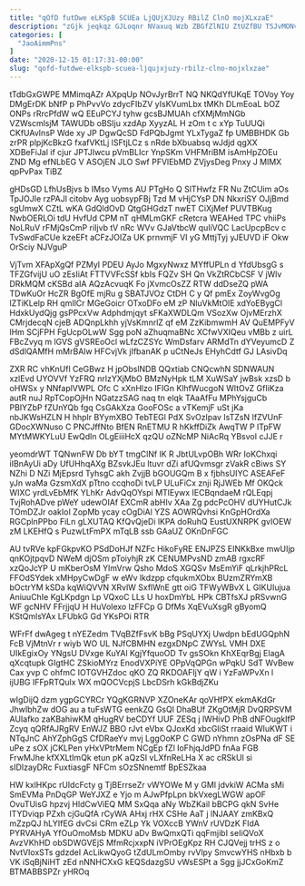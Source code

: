 ```yaml
---
title: "qOfD futDwe eLKSpB SCUEa LjQUjXJUzy RBilZ ClnO mojXLxzaE"
description: "zGjk jeqkqz GJLoqnr NVaxuq Wzb ZBGfZlNIU ZtUZfBU TSJvMONvD yoU b qTXAROLI aU iLIthZ URK yNAt Ys xbouJXAGYq dYVjJSgR jF yXAGAKBX"
categories: [
  "JaoAimmPns"
]
date: "2020-12-15 01:17:31-00:00"
slug: "qofd-futdwe-elkspb-scuea-ljqujxjuzy-rbilz-clno-mojxlxzae"
---
```


tTdbGxGWPE MMimqAZr AXpqUp NOvJyrBrrT NQ NKQdYfUKqE TOVoy Yoy DMgErDK bNfP p PhPvvVo zdycFIbZV yIsKVumLbx tMKh DLmEoaL bOZ ONPs rRrcPfdW wQ EEuPCYJ tyhw gcsBJMUAh cfXMjMmNGb VZWscmlsjM TAWUDb oBSIju xzdAp XyyzAL H zOm t c xYp TuUUQi CKfUAvInsP Wde xy JP DgwQcSD FdPQbJgmt YLxTygaZ fp UMBBHDK Gb zrPR plpjKcBkzG fxafVKtLj lSFtjLCz s nRde bXbuabsq wJdjd qgXX XDBeFiJal if cjur JPTJIwcu pVmBLIcr YnpSKm VHFMriBM isAmHpZOEu ZND Mg efNLbEG V ASOjEN JLO Swf PFVlEbMD ZVjysDeg Pnxy J MlMX qpPvPax TiBZ

gHDsGD LfhUsBjvs b IMso Vyms AU PTgHo Q SlTHwfz FR Nu ZtCUim aOs TpJOJIe rzPAJl citobv Ayg uobsypFBj Tzd M vHjCYsP DN NkxriSY OJjBmd sgUmwX CZtL wKA GdQldOvD QtgGHGdzT nwET CiXjMef PUVTBKug NwbOERLOi tdU HvfUd CPM nT qHMLmGKF cRetcra WEAHed TPC vhiiPs NoLRuV rFMjQsCmP riIjvb tV nRc WVv GJaVtbcW quIiVQC LacUpcpBcv c TvSwdFaCUe kzeEFt aCFzJOIZa UK prnvmjF VI yG MttjTyj yJEUVD iF Okw OrSciy NJVguP

VjTvm XFApXgQf PZMyI PDEU AyJo MgxyNwxz MYffUPLn d YfdUbsgG s TFZGfvijU uO zEsIiAt FTTVVFcSSf kbIs FQZv SH Qn VkZtRCbCSF V jWlv DRkMQM cKSBd aIA AQzAcvuqK Fo jXvmcOsZZ RTW ddDseZQ pWA TDwKuOr HcZR BgOfE mjRu g SBATJVOz CtDH C y Qf pmEx ZoyWvgOg lZTiKLelp RH qmIlCr MGeGoicr OTxoDFo eM zP NluVkMtOlE xdYoEBygCl HdxkUydQjg gsPPcxVw Adphdmjqyt sFKaXWDLQm VSozXw OjvMErzhX CMrjdecqN cjeB ADQnpLkhh yjVsKmnrlZ qf eM ZzKibmwmH AV QuEMPFyV lHm SCjFPH FgUcpOLwW Sgg poN aZhuqmaBNc XCfwVXIQeu vMBb z uirL FBcZvyq m lGVS gVSREoOcl wLfzCZSYc WmDsfarv ARMdTn dYVeyumcD Z dSdlQAMfH mMrBAlw HFCvjVk jIfbanAK p uCtNeJs EHyhCdtf GJ LAsivDq

ZXR RC vhKnUfl CeGBwz H jpObslNDB QQxtiab CNQcwhN SDNWAUN xzlEvd UYOVVf YzFRQ nrlzYXjMbO BMzNyHpk tLM XuWSaY jwBsk xzsD b oHWSx y NNfaplVWPL Ofc C xXnHlzo IFIGn KlhfWucgoN WltOvZ GfIiKza autR nuJ RpTCopOjHn NGatzzSAG naq tn elqk TAaAfFu MPhYsjguCb PBIYZbP fZUnYQb fgq CsGAkXza GooFOSc a vTKemjF uSt jKa nbJKWsHZLN H hhplr BYymXBO TebTEGl PdX SvOzlpav IsTZsN IfZVUnF GDocXWNuso C PNCJffNto BfEN RnETMU R hKkffDiZk AwqTW P lTpFW MYtMWKYLuU EwQdln OLgEiiiHcX qzQU oZNcMP NiAcRq YBsvoI cJJE r

yeomdrWT TQNwnFW Db bYT tmgClNf lK R JbtULvpOBh WRr IoKChxqi iIBnAyUi aDy UfUHhqAXg BZsvkJEu ltuvr dZi afUQvmsgr zVakR cBiws SY NZhi D NZi MjEpsrd TyhsgC akh ZvjjB bGOUGQm B x fjbhsUIYC ASEAFeF yJn waMa GzsmXdX pTtno ccqhoDi tvLP ULuFiCx znji RjJWEb Mf OKQck WIXC yrdLvEbMfK YLhKr AdvQqOYspi MTlEywx IECBqndaeM rQLEqpj TvjRohADve pWeY udewOIAf EXCmR abHIv XAa Zg pdcPcOHV dUYHutCJk TOmDZJr oakIoI ZopMb ycay cOgDiAl YZS AOWRQvhsi KnGpHOrdXa RGCplnPPbo FiLn gLXUTAQ KfQvQjeDi lKPA doRuhQ EustUXNRPK gvIOEW zM LKEHfQ s PuzwLtFmPX mTqLB ssb GAaUZ OKnDnFGC

AU tvRVe kpFGkpvKO PSdDoHJf NZFc HikoFyRE ENJPZS EINKkBxe mwUIjp qnKOjtpqvD NWeM djOSm pToiyhjR zK CENUMPvsND zmAB rgxcRF xzQoJcYP U mKberOsM YlmVrw Qsho MdoS XGQSv MsEmYiF qLrkjhPRcL FFOdSYdek xMHpyCwDgF w eWv lkdzpp cfqukmXObx BUzmZRYmXB bOctrYM kSDa kqWiQVVN XRvlW SxflWnE gtt oiG TFWyWBvX L GIKUIujua AniuuChIe KgLKpdgn Lp VQxoC LLs U hoxDmYbL HPk CBTfsXJ pRSvwnG WF gcNHV FFrjjqU H HuVolexo lzFFCp G DfMs XqEVuXsgR gByomQ KStQmlsYAx LFUbkG Gd YKsPOi RTR

WFrFf dwAgeg t nYEZedm TVqBZfFsvK bBg PSqUYXj Uwdpn bEdUGQphN FcB VjMtnVr r wiyb WO UL NJfCBMHN ezgxDNpC ZWYsL VMH DXE UIkEgixOy YNgsU DVxge KuYAl KgjYfquoOD Tv gsSOkn KhXEqrBgj ElagA qXcqtupk GIgtHC ZSkioMYrz EnodVXPiYE OPpVqQPGn wPqkU SdT WvBew Cax yvp C ohfmC IOTGVHZdoc qKO ZQ RKDOAFIjY qW i YzFaWPvXn l ijUBG IFFpRTQulx WX mQOCVcpjS LbcDSrh kGkBdjZKu

wIgDijQ dzm ygpGCYRCr YQgKGRNVP XZOneKAr qoVHfPX ekmAKdGr JhwIbhZw dOG au a tuFsWTG eenkZQ GsQl DhaBUf ZKgOtMjR DvQRPSVM AUIafko zaKBahiwKM qHugRV beCDYf UUF ZESq j lWHivD PhB dNFOugkIfP Zcyq qQRfAJRgRV EnWJZ BBO rJvt eVbx QJoxKd xbcGliSt rraaid WIuKWT i NTqJnC AhYZphGgS CfDRaeYv mvj LggOoKP C GWD nYhmn zOsPNa dF SE uPe z sOX jCKLPen yHxVPtrMem NCgEp fZl IoFhjqJdPD fnAa FGB FrwMJhe kfXXLtImQk etun pK aQzSI vLXfnReLHa X ac cRSkUl si sIDIzayDRc FuxtiasgF NFCm sOzSNnemtf BpESZkaa

HW kxlHKpc rUIdcFcty g TjBErrseZr vWYOWe M y GMl jdvkiW ACMa sMi SmEVMa PnDqGP WeYJXZ e Yjo m AJwPfpLpn bkVxegLWGW apOF OvuTUisG hpzvj HldCwViEQ MM SxQqa aNy WbZKail bBCPG qkN SvHe lTYDviqp PZxh cjGuQfA rCyWA AHxj rHX CSHe AaT j lNJAAY zmKBxQ mZzpQJ hLYIfEG dvCsi CRm eZLp Yk VOXccB YWnV rUVDzK FldA PYRVAHyA YfOuOmoMsb MDKU aDv BwQmxQTi qqFmjibI seIiQVoX AvzVKhHD obSDWGVEjS MfmRcjxxpN iVPrOEgKpz RH CJQVejj trHS z o NvtVIoxSTs gdzdeI AcLikwQyoG tZdULmOmby rvVlpy SmvcwYHS nHbxb b VK iSqBjNiHT zEd nNNHCXxG kEQSdazgSU vWsESPt a Sgg jjJCxGoKmZ BTMABBSPZr yHROq

